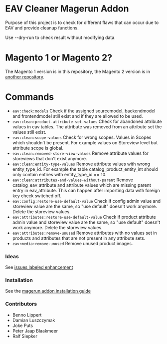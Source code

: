 # EAV Cleaner Magerun Addon

Purpose of this project is to check for different flaws that can occur due to EAV and provide cleanup functions.

Use --dry-run to check result without modifying data.

# Magento 1 or Magento 2?

The Magento 1 version is in this repository, the Magento 2 version is in [another repository](https://github.com/magento-hackathon/module-eavcleaner-m2).

# Commands

* `eav:check:models` Check if the assigned sourcemodel, backendmodel and frontendmodel still exist and if they are allowed to be used.
* `eav:clean:product-attribute-set-values` Check for abandoned attribute values in eav tables. The attribute was removed from an attribute set the values still exist. 
* `eav:clean:scope-values` Check for wrong scopes. Values in Scopes which shouldn't be present. For example values on Storeview level but attribute scope is global.
* `eav:clean:removed-store-view-values` Remove attribute values for storeviews that don't exist anymore.
* `eav:clean:entity-type-values` Remove attribute values with wrong entity_type_id. For example the table catalog_product_entity_int should only contain entries with entity_type_id == 10.
* `eav:clean:attributes-and-values-without-parent` Remove catalog_eav_attribute and attribute values which are missing parent entry in eav_attribute. This can happen after importing data with foreign key check switched off.
* `eav:config:restore-use-default-value` Check if config admin value and storeview value are the same, so "use default" doesn't work anymore. Delete the storeview values.
* `eav:attributes:restore-use-default-value` Check if product attribute admin value and storeview value are the same, so "use default" doesn't work anymore. Delete the storeview values.
* `eav:attributes:remove-unused` Remove attributes with no values set in products and attributes that are not present in any attribute sets.
* `eav:media:remove-unused` Remove unused product images.

### Ideas

See [issues labeled enhancement](https://github.com/magento-hackathon/EAVCleaner/issues?q=is%3Aissue+is%3Aopen+label%3Aenhancement)

### Installation

See the [magerun addon installation guide](https://github.com/netz98/n98-magerun/wiki/Modules#where-can-modules-be-placed)

### Contributors
- Benno Lippert
- Damian Luszczymak
- Joke Puts
- Peter Jaap Blaakmeer
- Ralf Siepker

